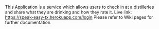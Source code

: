 This Application is a service which allows users to check in at a distilleries and share what they are drinking and how they rate it. 
Live link: https://speak-easy-tx.herokuapp.com/login Please refer to Wiki pages for further documentation.
